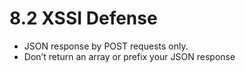 # 8.2 XSSI Defense

- JSON response by POST requests only.
- Don’t return an array or prefix your JSON response